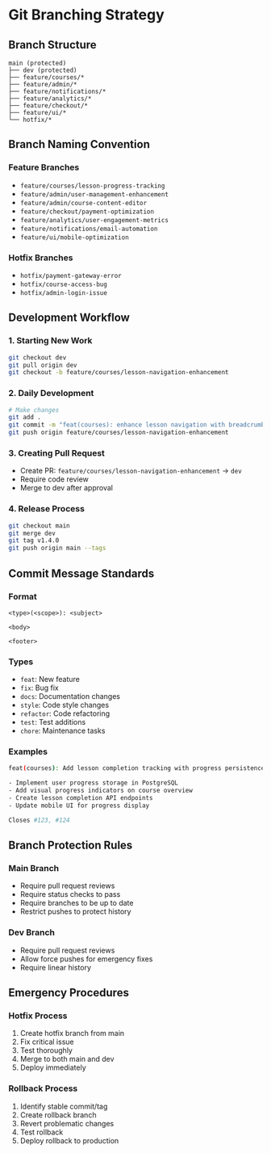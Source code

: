 # Git Branching Strategy

## Branch Structure

```
main (protected)
├── dev (protected)
├── feature/courses/*
├── feature/admin/*
├── feature/notifications/*
├── feature/analytics/*
├── feature/checkout/*
├── feature/ui/*
└── hotfix/*
```

## Branch Naming Convention

### Feature Branches
- `feature/courses/lesson-progress-tracking`
- `feature/admin/user-management-enhancement`
- `feature/admin/course-content-editor`
- `feature/checkout/payment-optimization`
- `feature/analytics/user-engagement-metrics`
- `feature/notifications/email-automation`
- `feature/ui/mobile-optimization`

### Hotfix Branches
- `hotfix/payment-gateway-error`
- `hotfix/course-access-bug`
- `hotfix/admin-login-issue`

## Development Workflow

### 1. Starting New Work
```bash
git checkout dev
git pull origin dev
git checkout -b feature/courses/lesson-navigation-enhancement
```

### 2. Daily Development
```bash
# Make changes
git add .
git commit -m "feat(courses): enhance lesson navigation with breadcrumbs"
git push origin feature/courses/lesson-navigation-enhancement
```

### 3. Creating Pull Request
- Create PR: `feature/courses/lesson-navigation-enhancement` → `dev`
- Require code review
- Merge to dev after approval

### 4. Release Process
```bash
git checkout main
git merge dev
git tag v1.4.0
git push origin main --tags
```

## Commit Message Standards

### Format
```
<type>(<scope>): <subject>

<body>

<footer>
```

### Types
- `feat`: New feature
- `fix`: Bug fix
- `docs`: Documentation changes
- `style`: Code style changes
- `refactor`: Code refactoring
- `test`: Test additions
- `chore`: Maintenance tasks

### Examples
```bash
feat(courses): Add lesson completion tracking with progress persistence

- Implement user progress storage in PostgreSQL
- Add visual progress indicators on course overview
- Create lesson completion API endpoints
- Update mobile UI for progress display

Closes #123, #124
```

## Branch Protection Rules

### Main Branch
- Require pull request reviews
- Require status checks to pass
- Require branches to be up to date
- Restrict pushes to protect history

### Dev Branch
- Require pull request reviews
- Allow force pushes for emergency fixes
- Require linear history

## Emergency Procedures

### Hotfix Process
1. Create hotfix branch from main
2. Fix critical issue
3. Test thoroughly
4. Merge to both main and dev
5. Deploy immediately

### Rollback Process
1. Identify stable commit/tag
2. Create rollback branch
3. Revert problematic changes
4. Test rollback
5. Deploy rollback to production